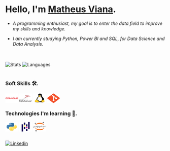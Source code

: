# Hello, I'm <a href="https://www.linkedin.com/in/matheus-viana-3149a81b0/"> Matheus Viana</a>.


* *A programming enthusiast, my goal is to enter the data field to improve my skills and knowledge.*

* *I am currently studying Python, Power BI and SQL, for Data Science and Data Analysis.*


##

<div style="display: inline_block"><br>
<img height="180em" align="center" alt="Stats" src="https://github-readme-stats.vercel.app/api/?username=MVianah&show_icons=true&theme=holi&hide_border=false&include_all_commits=false&count_private=true" />
<img height="180em" align="center" alt="Languages" src="https://github-readme-stats.vercel.app/api/top-langs/?username=MVianah&layout=compact&theme=holi&count_private=false" />
</div><br>

### Soft Skills 🛠️.
<div style="display: inline_block">
  <img align="center" alt="Vianah-Oracle" height="30" width="40" src="https://raw.githubusercontent.com/devicons/devicon/master/icons/oracle/oracle-original.svg">
  <img align="center" alt="Vianah-SQLServer" height="30" width="40" src="https://raw.githubusercontent.com/devicons/devicon/master/icons/microsoftsqlserver/microsoftsqlserver-original-wordmark.svg">
  <img align="center" alt="Vianah-Linux" height="30" width="40" src="https://raw.githubusercontent.com/devicons/devicon/master/icons/linux/linux-original.svg">
  <img align="center" alt="Vianah-Git" height="30" width="40" src="https://raw.githubusercontent.com/devicons/devicon/master/icons/git/git-original.svg">
</div>  

### Technologies I'm learning 📝.

<div style="display: inline_block">
  <img align="center" alt="Vianah-Python" height="30" width="40" src="https://raw.githubusercontent.com/devicons/devicon/master/icons/python/python-original.svg">
  <img align="center" alt="Vianah-Python" height="30" width="40" src="https://raw.githubusercontent.com/devicons/devicon/master/icons/pandas/pandas-original.svg">
  <img align="center" alt="Vianah-Oracle" height="30" width="40" src="https://raw.githubusercontent.com/devicons/devicon/master/icons/jupyter/jupyter-original-wordmark.svg">
</div>

##

[![Linkedin](https://img.shields.io/badge/LinkedIn-0077B5?style=for-the-badge&logo=linkedin&logoColor=white)](https://www.linkedin.com/in/matheus-viana-3149a81b0/)

